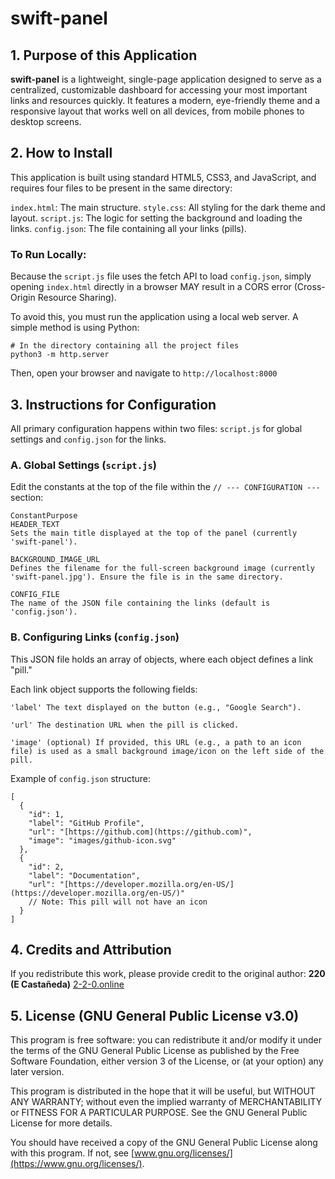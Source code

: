 # swift-panel

## 1. Purpose of this Application
**swift-panel** is a lightweight, single-page application designed to serve as a centralized, customizable dashboard for accessing your most important links and resources quickly. It features a modern, eye-friendly theme and a responsive layout that works well on all devices, from mobile phones to desktop screens.


## 2. How to Install
This application is built using standard HTML5, CSS3, and JavaScript, and requires four files to be present in the same directory:

`index.html`: The main structure.
`style.css`: All styling for the dark theme and layout.
`script.js`: The logic for setting the background and loading the links.
`config.json`: The file containing all your links (pills).

### To Run Locally:
Because the `script.js` file uses the fetch API to load `config.json`, simply opening `index.html` directly in a browser MAY result in a CORS error (Cross-Origin Resource Sharing).

To avoid this, you must run the application using a local web server. A simple method is using Python:

```
# In the directory containing all the project files
python3 -m http.server
```

Then, open your browser and navigate to `http://localhost:8000`


## 3. Instructions for Configuration
All primary configuration happens within two files: `script.js` for global settings and `config.json` for the links.

### A. Global Settings (`script.js`)
Edit the constants at the top of the file within the `// --- CONFIGURATION ---` section:

```
ConstantPurpose
HEADER_TEXT
Sets the main title displayed at the top of the panel (currently 'swift-panel').

BACKGROUND_IMAGE_URL
Defines the filename for the full-screen background image (currently 'swift-panel.jpg'). Ensure the file is in the same directory.

CONFIG_FILE
The name of the JSON file containing the links (default is 'config.json').
```

### B. Configuring Links (`config.json`)
This JSON file holds an array of objects, where each object defines a link "pill."

Each link object supports the following fields:

```
'label' The text displayed on the button (e.g., "Google Search").

'url' The destination URL when the pill is clicked.

'image' (optional) If provided, this URL (e.g., a path to an icon file) is used as a small background image/icon on the left side of the pill.
```

Example of `config.json` structure:
```
[
  {
    "id": 1,
    "label": "GitHub Profile",
    "url": "[https://github.com](https://github.com)",
    "image": "images/github-icon.svg" 
  },
  {
    "id": 2,
    "label": "Documentation",
    "url": "[https://developer.mozilla.org/en-US/](https://developer.mozilla.org/en-US/)"
    // Note: This pill will not have an icon
  }
]
```

## 4. Credits and Attribution
If you redistribute this work, please provide credit to the original author:
**220 (E Castañeda)** [2-2-0.online](https://2-2-0.online)

## 5. License (GNU General Public License v3.0)
This program is free software: you can redistribute it and/or modify it under the terms of the GNU General Public License as published by the Free Software Foundation, either version 3 of the License, or (at your option) any later version.

This program is distributed in the hope that it will be useful, but WITHOUT ANY WARRANTY; without even the implied warranty of MERCHANTABILITY or FITNESS FOR A PARTICULAR PURPOSE. See the GNU General Public License for more details.

You should have received a copy of the GNU General Public License along with this program. If not, see [www.gnu.org/licenses/](https://www.gnu.org/licenses/).




